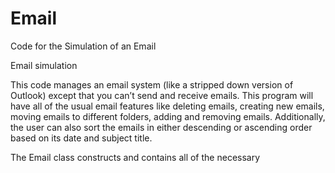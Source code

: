 # Email
Code for the Simulation of an Email


Email simulation 

This code manages an email system (like a stripped down version of Outlook) except that you can’t 
send and receive emails. This program will have all of the usual email features like deleting emails, 
creating new emails, moving emails to different folders, adding and removing emails. Additionally, 
the user can also sort the emails in either descending or ascending order based on its date and subject
title. 

The Email class constructs and contains all of the necessary 
